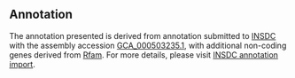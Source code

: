 

Annotation
----------

The annotation presented is derived from annotation submitted to
[INSDC](http://www.insdc.org) with the assembly accession
[GCA\_000503235.1](http://www.ebi.ac.uk/ena/data/view/GCA_000503235.1),
with additional non-coding genes derived from
[Rfam](http://rfam.xfam.org/). For more details, please visit [INSDC
annotation
import](http://ensemblgenomes.org/info/data/insdc_annotation).
